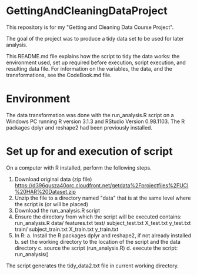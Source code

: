 # GettingAndCleaningDataProject
This repository is for my "Getting and Cleaning Data Course Project".

The goal of the project was to produce a tidy data set to be used for later analysis.

This README.md file explains how the script to tidy the data works: the environment used,
set up required before execution, script execution, and resulting data file. 
For information on the variables, the data, and the transformations, 
see the CodeBook.md file.

Environment
===========

The data transformation was done with the run_analysis.R script on a Windows PC running R version 3.1.3 and 
RStudio Version 0.98.1103. The R packages dplyr and reshape2 had been previously installed.

Set up for and execution of script
==================================

On a computer with R installed, perform the following steps.

1. Download original data (zip file)
     https://d396qusza40orc.cloudfront.net/getdata%2Fprojectfiles%2FUCI%20HAR%20Dataset.zip
2. Unzip the file to a directory named "data" that is at the same level where the script
   is (or will be placed)
3. Download the run_analysis.R script 
4. Ensure the directory from which the script will be executed contains:
      run_analysis.R
	  data/
	    features.txt
		test/
		  subject_test.txt
		  X_test.txt
		  y_test.txt
		train/
		  subject_train.txt
		  X_train.txt
		  y_train.txt
5. In R:
   a. Install the R packages dplyr and reshape2, if not already installed
   b. set the working directory to the location of the script 
      and the data directory
   c. source the script (run_analysis.R)
   d. execute the script: run_analysis()
   
 The script generates the tidy_data2.txt file in current working directory.
	    